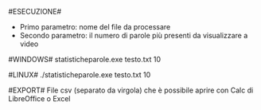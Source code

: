 #ESECUZIONE#
- Primo parametro: nome del file da processare  
- Secondo parametro: il numero di parole più presenti da visualizzare a video   

#WINDOWS#
statisticheparole.exe testo.txt 10  

#LINUX#
./statisticheparole.exe testo.txt 10  

#EXPORT#
File csv (separato da virgola) che è possibile aprire con Calc di LibreOffice o Excel

